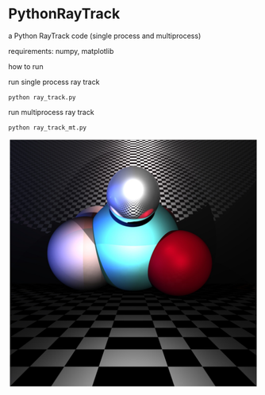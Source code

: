# PythonRayTrack
a Python RayTrack code (single process and multiprocess)

requirements: numpy, matplotlib

how to run

run single process ray track
```
python ray_track.py
```
run multiprocess ray track
```
python ray_track_mt.py
```
![img](py_ray_track/1649949948.8089814img.jpg)
